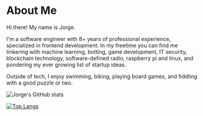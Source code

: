 # About Me
Hi there! My name is Jorge. 

I'm a software engineer with 8+ years of professional experience, specialized in frontend development. 
In my freetime you can find me tinkering with machine learning, botting, game development, IT security, 
blockchain technology, software-defined radio, raspberry pi and linux, and pondering my ever growing list of startup ideas.

Outside of tech, I enjoy swimming, biking, playing board games, and fiddling with a good puzzle or two.

![Jorge's GitHub stats](https://github-readme-stats.vercel.app/api?username=codenameyau&show_icons=true&count_private=true&theme=monokai&include_all_commits=true&hide=contribs)

[![Top Langs](https://github-readme-stats.vercel.app/api/top-langs/?username=codenameyau&theme=monokai&langs_count=3)](https://github.com/codenameyau/github-readme-stats)

